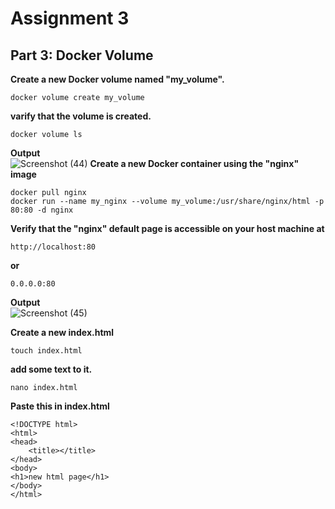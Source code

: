 # Assignment 3
## Part 3: Docker Volume

**Create a new Docker volume named "my_volume".**
```
docker volume create my_volume
```
**varify that the volume is created.**
```
docker volume ls
```
**Output** <br />
![Screenshot (44)](https://user-images.githubusercontent.com/65711565/227238306-1e0c87b8-0636-446d-9d95-ad7f838a9a54.png)
**Create a new Docker container using the "nginx" image**
```
docker pull nginx
docker run --name my_nginx --volume my_volume:/usr/share/nginx/html -p 80:80 -d nginx
```
**Verify that the "nginx" default page is accessible on your host machine at**
```
http://localhost:80
```
**or**
```
0.0.0.0:80
```
**Output** <br />
![Screenshot (45)](https://user-images.githubusercontent.com/65711565/227248848-0b06a7f5-c32d-4e06-afc0-0187fb79e14a.png)

**Create a new index.html**
```
touch index.html
```
**add some text to it.**
```
nano index.html
```
**Paste this in index.html**
```
<!DOCTYPE html>
<html>
<head>
    <title></title>
</head>
<body>
<h1>new html page</h1>
</body>
</html>
```
